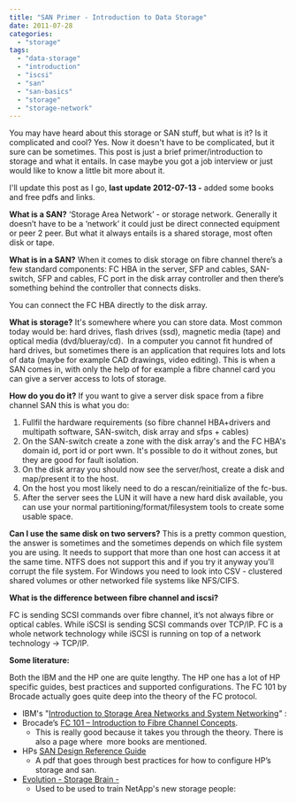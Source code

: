 ```yaml
---
title: "SAN Primer - Introduction to Data Storage"
date: 2011-07-28
categories: 
  - "storage"
tags: 
  - "data-storage"
  - "introduction"
  - "iscsi"
  - "san"
  - "san-basics"
  - "storage"
  - "storage-network"
---
```


You may have heard about this storage or SAN stuff, but what is it? Is it complicated and cool? Yes. Now it doesn't have to be complicated, but it sure can be sometimes. This post is just a brief primer/introduction to storage and what it entails. In case maybe you got a job interview or just would like to know a little bit more about it.

I'll update this post as I go, **last update 2012-07-13 -** added some books and free pdfs and links.

**What is a SAN?** ‘Storage Area Network’ - or storage network. Generally it doesn’t have to be a ‘network’ it could just be direct connected equipment or peer 2 peer. But what it always entails is a shared storage, most often disk or tape.

**What is in a SAN?** When it comes to disk storage on fibre channel there’s a few standard components: FC HBA in the server, SFP and cables, SAN-switch, SFP and cables, FC port in the disk array controller and then there’s something behind the controller that connects disks.

You can connect the FC HBA directly to the disk array.

**What is storage?** It's somewhere where you can store data. Most common today would be: hard drives, flash drives (ssd), magnetic media (tape) and optical media (dvd/blueray/cd).  In a computer you cannot fit hundred of hard drives, but sometimes there is an application that requires lots and lots of data (maybe for example CAD drawings, video editing). This is when a SAN comes in, with only the help of for example a fibre channel card you can give a server access to lots of storage.

**How do you do it?** If you want to give a server disk space from a fibre channel SAN this is what you do:

1. Fullfil the hardware requirements (so fibre channel HBA+drivers and multipath software, SAN-switch, disk array and sfps + cables)
2. On the SAN-switch create a zone with the disk array's and the FC HBA's domain id, port id or port wwn. It's possible to do it without zones, but they are good for fault isolation.
3. On the disk array you should now see the server/host, create a disk and map/present it to the host.
4. On the host you most likely need to do a rescan/reinitialize of the fc-bus.
5. After the server sees the LUN it will have a new hard disk available, you can use your normal partitioning/format/filesystem tools to create some usable space.

**Can I use the same disk on two servers?** This is a pretty common question, the answer is sometimes and the sometimes depends on which file system you are using. It needs to support that more than one host can access it at the same time. NTFS does not support this and if you try it anyway you'll corrupt the file system. For Windows you need to look into CSV - clustered shared volumes or other networked file systems like NFS/CIFS.

**What is the difference between fibre channel and iscsi?**

FC is sending SCSI commands over fibre channel, it’s not always fibre or optical cables. While iSCSI is sending SCSI commands over TCP/IP. FC is a whole network technology while iSCSI is running on top of a network technology -> TCP/IP.

**Some literature:**

Both the IBM and the HP one are quite lengthy. The HP one has a lot of HP specific guides, best practices and supported configurations. The FC 101 by Brocade actually goes quite deep into the theory of the FC protocol.

- IBM's "[Introduction to Storage Area Networks and System Networking](http://www.redbooks.ibm.com/redpieces/abstracts/sg245470.html "a redbook")" :
- Brocade’s [FC 101 – Introduction to Fibre Channel Concepts](http://www.brocade.com/downloads/documents/course_data_sheets/FC101-DataSheet.pdf "link to a pdf with clickable links").
    - This is really good because it takes you through the theory. There is also a page where  more books are mentioned.
- HPs [SAN Design Reference Guide](http://h20000.www2.hp.com/bizsupport/TechSupport/DocumentIndex.jsp?contentType=SupportManual&docIndexId=179911&locale=en_US&prodSeriesId=406734&prodTypeId=12169&taskId=101 "A version with all parts or each part by itself are available here.")
    - A pdf that goes through best practices for how to configure HP’s storage and san.
- [Evolution - Storage Brain -](http://www.amazon.com/Evolution-Storage-Brain-transformative-storage/dp/1451577648/ "on amazon.com") 
    - Used to be used to train NetApp's new storage people:
